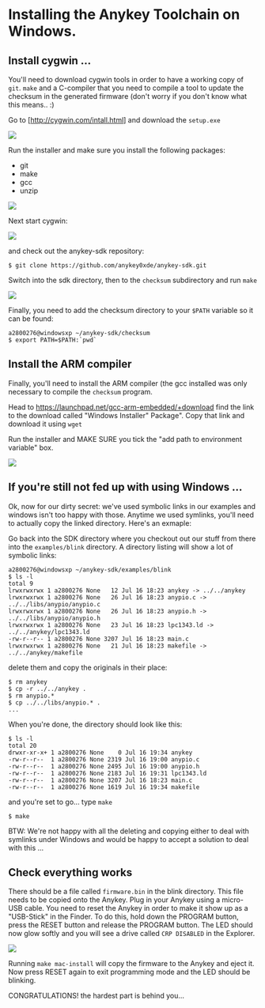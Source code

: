 # Installing the Anykey Toolchain on Windows.

## Install cygwin ...

You'll need to download cygwin tools in order to have a working copy of
`git`. `make` and a C-compiler that you need to compile a tool to update
the checksum in the generated firmware (don't worry if you don't know
what this means.. :)

Go to [http://cygwin.com/intall.html] and download the `setup.exe`

![](https://raw.github.com/anykey0xde/tutorial/master/img/download_cygwin.png)

Run the installer and make sure you install the following packages:

* git
* make
* gcc
* unzip

![](https://raw.github.com/anykey0xde/tutorial/master/img/cygwin.gcc.png)

Next start cygwin:

![](https://raw.github.com/anykey0xde/tutorial/master/img/cygwin.start.png)

and check out the anykey-sdk repository:

    $ git clone https://github.com/anykey0xde/anykey-sdk.git

Switch into the sdk directory, then to the `checksum` subdirectory and run `make`

![](https://raw.github.com/anykey0xde/tutorial/master/img/cygwin.step1.png)

Finally, you need to add the checksum directory to your `$PATH` variable so it can be found:

    a2800276@windowsxp ~/anykey-sdk/checksum
    $ export PATH=$PATH:`pwd`

## Install the ARM compiler

Finally, you'll need to install the ARM compiler (the gcc installed was only necessary to compile the `checksum` program.

Head to https://launchpad.net/gcc-arm-embedded/+download find the link to the download called "Windows Installer" Package". Copy that link and download it using `wget`

Run the installer and MAKE SURE you tick the "add path to environment variable" box.

![](https://raw.github.com/anykey0xde/tutorial/master/img/win-arm-installer.png)

## If you're still not fed up with using Windows ...

Ok, now for our dirty secret: we've used symbolic links in our examples and windows isn't too happy with those. Anytime we used symlinks, you'll need to actually copy the linked directory. Here's an exmaple:

Go back into the SDK directory where you checkout out our stuff from there into the `examples/blink` directory. A directory listing will show a lot of symbolic links:

    a2800276@windowsxp ~/anykey-sdk/examples/blink
    $ ls -l
    total 9
    lrwxrwxrwx 1 a2800276 None   12 Jul 16 18:23 anykey -> ../../anykey
    lrwxrwxrwx 1 a2800276 None   26 Jul 16 18:23 anypio.c -> ../../libs/anypio/anypio.c
    lrwxrwxrwx 1 a2800276 None   26 Jul 16 18:23 anypio.h -> ../../libs/anypio/anypio.h  
    lrwxrwxrwx 1 a2800276 None   23 Jul 16 18:23 lpc1343.ld -> ../../anykey/lpc1343.ld
    -rw-r--r-- 1 a2800276 None 3207 Jul 16 18:23 main.c
    lrwxrwxrwx 1 a2800276 None   21 Jul 16 18:23 makefile -> ../../anykey/makefile

delete them and copy the originals in their place:

    $ rm anykey
    $ cp -r ../../anykey .
    $ rm anypio.*
    $ cp ../../libs/anypio.* .
    ...

When you're done, the directory should look like this:

    $ ls -l
    total 20
    drwxr-xr-x+ 1 a2800276 None    0 Jul 16 19:34 anykey
    -rw-r--r--  1 a2800276 None 2319 Jul 16 19:00 anypio.c
    -rw-r--r--  1 a2800276 None 2495 Jul 16 19:00 anypio.h
    -rw-r--r--  1 a2800276 None 2183 Jul 16 19:31 lpc1343.ld
    -rw-r--r--  1 a2800276 None 3207 Jul 16 18:23 main.c
    -rw-r--r--  1 a2800276 None 1619 Jul 16 19:34 makefile



and you're set to go... type `make`

    $ make

BTW: We're not happy with all the deleting and copying either to deal with symlinks under Windows and would be happy to accept a solution to deal with this ...


## Check everything works

There should be a file called `firmware.bin` in the blink directory.
This file needs to be copied onto the Anykey. Plug in your Anykey using
a micro-USB cable. You need to reset the Anykey in order to make it show
up as a "USB-Stick" in the Finder. To do this, hold down the PROGRAM
button, press the RESET button and release the PROGRAM button. The LED
should now glow softly and you will see a drive called `CRP DISABLED`
in the Explorer.

![](https://raw.github.com/anykey0xde/tutorial/master/img/reset_prg_buttons.png)


Running `make mac-install` will copy the firmware to the Anykey and
eject it. Now press RESET again to exit programming mode and the LED
should be blinking.

CONGRATULATIONS! the hardest part is behind you...

